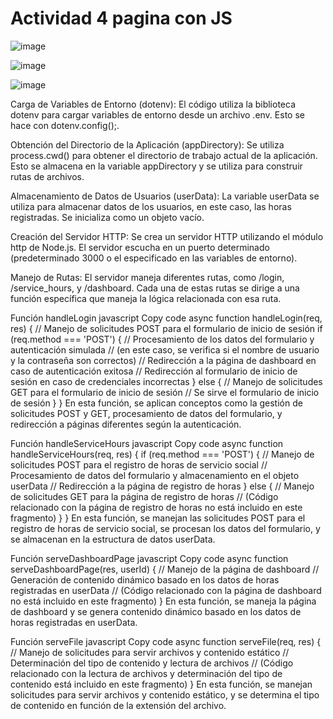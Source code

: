 
# Actividad 4 pagina con JS

![image](https://github.com/Fanterlum/CV_VicenteGlez/assets/73490758/c830e908-3387-4c2f-84f0-8af3471710c9)

![image](https://github.com/Fanterlum/CV_VicenteGlez/assets/73490758/7bbb199a-12b1-41f3-9656-08b7c9a40e67)


![image](https://github.com/Fanterlum/CV_VicenteGlez/assets/73490758/9f901d8c-ccc7-4648-b9d5-56411d73d6de)


Carga de Variables de Entorno (dotenv): El código utiliza la biblioteca dotenv para cargar variables de entorno desde un archivo .env. Esto se hace con dotenv.config();.

Obtención del Directorio de la Aplicación (appDirectory): Se utiliza process.cwd() para obtener el directorio de trabajo actual de la aplicación. Esto se almacena en la variable appDirectory y se utiliza para construir rutas de archivos.

Almacenamiento de Datos de Usuarios (userData): La variable userData se utiliza para almacenar datos de los usuarios, en este caso, las horas registradas. Se inicializa como un objeto vacío.

Creación del Servidor HTTP: Se crea un servidor HTTP utilizando el módulo http de Node.js. El servidor escucha en un puerto determinado (predeterminado 3000 o el especificado en las variables de entorno).

Manejo de Rutas: El servidor maneja diferentes rutas, como /login, /service_hours, y /dashboard. Cada una de estas rutas se dirige a una función específica que maneja la lógica relacionada con esa ruta.

Función handleLogin javascript Copy code async function handleLogin(req, res) { // Manejo de solicitudes POST para el formulario de inicio de sesión if (req.method === 'POST') { // Procesamiento de los datos del formulario y autenticación simulada // (en este caso, se verifica si el nombre de usuario y la contraseña son correctos) // Redirección a la página de dashboard en caso de autenticación exitosa // Redirección al formulario de inicio de sesión en caso de credenciales incorrectas } else { // Manejo de solicitudes GET para el formulario de inicio de sesión // Se sirve el formulario de inicio de sesión } } En esta función, se aplican conceptos como la gestión de solicitudes POST y GET, procesamiento de datos del formulario, y redirección a páginas diferentes según la autenticación.

Función handleServiceHours javascript Copy code async function handleServiceHours(req, res) { if (req.method === 'POST') { // Manejo de solicitudes POST para el registro de horas de servicio social // Procesamiento de datos del formulario y almacenamiento en el objeto userData // Redirección a la página de registro de horas } else { // Manejo de solicitudes GET para la página de registro de horas // (Código relacionado con la página de registro de horas no está incluido en este fragmento) } } En esta función, se manejan las solicitudes POST para el registro de horas de servicio social, se procesan los datos del formulario, y se almacenan en la estructura de datos userData.

Función serveDashboardPage javascript Copy code async function serveDashboardPage(res, userId) { // Manejo de la página de dashboard // Generación de contenido dinámico basado en los datos de horas registradas en userData // (Código relacionado con la página de dashboard no está incluido en este fragmento) } En esta función, se maneja la página de dashboard y se genera contenido dinámico basado en los datos de horas registradas en userData.

Función serveFile javascript Copy code async function serveFile(req, res) { // Manejo de solicitudes para servir archivos y contenido estático // Determinación del tipo de contenido y lectura de archivos // (Código relacionado con la lectura de archivos y determinación del tipo de contenido está incluido en este fragmento) } En esta función, se manejan solicitudes para servir archivos y contenido estático, y se determina el tipo de contenido en función de la extensión del archivo.

